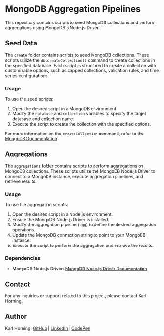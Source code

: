 # MongoDB Aggregation Pipelines

This repository contains scripts to seed MongoDB collections and perform aggregations using MongoDB's Node.js Driver.

## Seed Data

The `create` folder contains scripts to seed MongoDB collections. These scripts utilize the `db.createCollection()` command to create collections in the specified database. Each script is structured to create a collection with customizable options, such as capped collections, validation rules, and time series configurations.

### Usage

To use the seed scripts:

1. Open the desired script in a MongoDB environment.
2. Modify the `database` and `collection` variables to specify the target database and collection name.
3. Execute the script to create the collection with the specified options.

For more information on the `createCollection` command, refer to the [MongoDB Documentation](https://www.mongodb.com/docs/manual/reference/method/db.createCollection/).

## Aggregations

The `aggregations` folder contains scripts to perform aggregations on MongoDB collections. These scripts utilize the MongoDB Node.js Driver to connect to a MongoDB instance, execute aggregation pipelines, and retrieve results.

### Usage

To use the aggregation scripts:

1. Open the desired script in a Node.js environment.
2. Ensure the MongoDB Node.js Driver is installed.
3. Modify the aggregation pipeline (`agg`) to define the desired aggregation operations.
4. Update the MongoDB connection string to point to your MongoDB instance.
5. Execute the script to perform the aggregation and retrieve the results.

### Dependencies

- MongoDB Node.js Driver: [MongoDB Node.js Driver Documentation](https://mongodb.github.io/node-mongodb-native)

## Contact

For any inquiries or support related to this project, please contact Karl Horning.

## Author

Karl Horning: [GitHub](https://github.com/Karl-Horning/) | [LinkedIn](https://www.linkedin.com/in/karl-horning/) | [CodePen](https://codepen.io/karlhorning)
